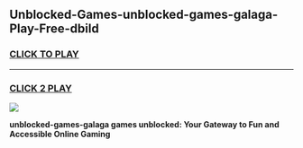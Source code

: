 
## Unblocked-Games-unblocked-games-galaga-Play-Free-dbild
<h3>
<a href="https://premium76.site?title=unblocked-games-galaga&ref=17A">CLICK TO PLAY</a></h3>
<hr>

<h3>
<a href="https://premium76.site?title=unblocked-games-galaga&ref=17A">CLICK 2 PLAY</a>
  
</h3>

<a href="https://premium76.site?title=unblocked-games-galaga&ref=17A"><img src="https://clearcache.store/games.png"></a>


**unblocked-games-galaga games unblocked: Your Gateway to Fun and Accessible Online Gaming**
